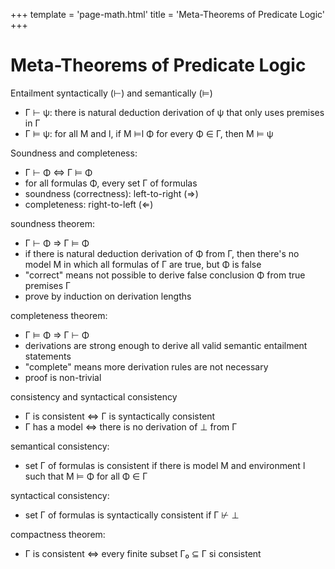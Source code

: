 +++
template = 'page-math.html'
title = 'Meta-Theorems of Predicate Logic'
+++
# Meta-Theorems of Predicate Logic
Entailment syntactically (⊢) and semantically (⊨)
* Γ ⊢ ψ: there is natural deduction derivation of ψ that only uses premises in Γ
* Γ ⊨ ψ: for all M and l, if M ⊨l Φ for every Φ ∈ Γ, then M ⊨ ψ

Soundness and completeness:
* Γ ⊢ Φ ⇔ Γ ⊨ Φ
* for all formulas Φ, every set Γ of formulas
* soundness (correctness): left-to-right (⇒)
* completeness: right-to-left (⇐)

soundness theorem:
* Γ ⊢ Φ ⇒ Γ ⊨ Φ
* if there is natural deduction derivation of Φ from Γ, then there's no model M in which all formulas of Γ are true, but Φ is false
* "correct" means not possible to derive false conclusion Φ from true premises Γ
* prove by induction on derivation lengths

completeness theorem:
* Γ ⊨ Φ ⇒ Γ ⊢ Φ
* derivations are strong enough to derive all valid semantic entailment statements
* "complete" means more derivation rules are not necessary
* proof is non-trivial

consistency and syntactical consistency
* Γ is consistent ⇔ Γ is syntactically consistent
* Γ has a model ⇔ there is no derivation of ⊥ from Γ

semantical consistency:
* set Γ of formulas is consistent if there is model M and environment l such that M ⊨ Φ for all Φ ∈ Γ

syntactical consistency:
* set Γ of formulas is syntactically consistent if Γ ⊬ ⊥

compactness theorem:
* Γ is consistent ⇔ every finite subset Γ₀ ⊆ Γ si consistent

